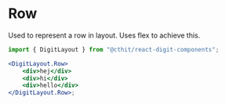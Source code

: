 # Row

Used to represent a row in layout. Uses flex to achieve this.

```jsx
import { DigitLayout } from "@cthit/react-digit-components";

<DigitLayout.Row>
    <div>hej</div>
    <div>hi</div>
    <div>hello</div>
</DigitLayout.Row>;
```

